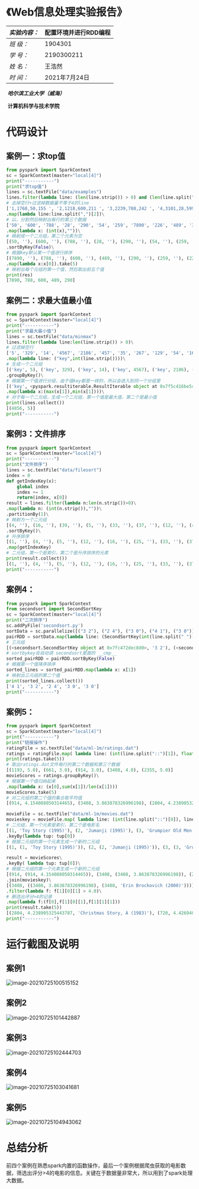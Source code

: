 # 《Web信息处理实验报告》 



| *实验内容：* | 配置环境并进行RDD编程 |
| ------------ | --------------------- |
| *班   级：*  | 1904301               |
| *学   号：*  | 2190300211            |
| *姓   名：*  | 王浩然                |
| *时   间：*  | 2021年7月24日         |

 

​																																			***哈尔滨工业大学（威海）***

​																																			**计算机科学与技术学院**

 

# 代码设计



## 案例一：求top值

```python
from pyspark import SparkContext
sc = SparkContext(master="local[4]")
print("-----------")
print("求top值")
lines = sc.textFile("data/examples")
lines.filter(lambda line: (len(line.strip()) > 0) and (len(line.split(",")) == 4))\
# 去掉空行+过滤掉数据量不等于4的line
['1,1768,50,155 ', '2,1218,600,211 ', '3,2239,788,242 ', '4,3101,28,599 ', '5,4899,290,129 ', '6,3110,54,1201', '7,4436,259,877 ', '8,2369,7890,27', '100,4287,226,233 ', '101,6562,489,124 ', '102,1124,33,17 ', '103,3267,159,179 ', '104,4569,57,125', '105,1438,37,116']
.map(lambda line:line.split(",")[2])\
# 以，分割然后映射出每行的第三个数据
['50', '600', '788', '28', '290', '54', '259', '7890', '226', '489', '33', '159', '57', '37']
.map(lambda x: (int(x),""))\
# 映射成一个二元组，第二个元素为空
[(50, ''), (600, ''), (788, ''), (28, ''), (290, ''), (54, ''), (259, ''), (7890, ''), (226, ''), (489, ''), (33, ''), (159, ''), (57, ''), (37, '')]
.sortByKey(False)\
# 根据key默认第一个值进行排序
[(7890, ''), (788, ''), (600, ''), (489, ''), (290, ''), (259, ''), (226, ''), (159, ''), (57, ''), (54, ''), (50, ''), (37, ''), (33, ''), (28, '')]
.map(lambda x:x[0]).take(5)
# 映射出每个元组的第一个值，然后取出前五个值
print(res)
[7890, 788, 600, 489, 290] 
```



## 案例二：求最大值最小值

```python
from pyspark import SparkContext
sc = SparkContext(master="local[4]")
print("-----------")
print("求最大最小值")
lines = sc.textFile("data/minmax")
lines.filter(lambda line:len(line.strip()) > 0)\
# 过滤掉空行
['5', '329', '14', '4567', '2186', '457', '35', '267', '129', '54', '167', '324', '111', '54', '26', '697', '4856', '3418']
.map(lambda line: ("key",int(line.strip())))\
# 生成一个二元组
[('key', 5), ('key', 329), ('key', 14), ('key', 4567), ('key', 2186), ('key', 457), ('key', 35), ('key', 267), ('key', 129), ('key', 54), ('key', 167), ('key', 324), ('key', 111), ('key', 54), ('key', 26), ('key', 697), ('key', 4856), ('key', 3418)]
.groupByKey()\
# 根据第一个值进行分组，由于值key都是一样的，所以会进入到同一个分组里
[('key', <pyspark.resultiterable.ResultIterable object at 0x7f5c416be5c0>)]     
.map(lambda x:(max(x[1]),min(x[1])))\
# 对于每一个二元组，生成一个二元组，第一个值是最大值，第二个是最小值
print(lines.collect())
[(4856, 5)]   
print("-----------")
```



## 案例3：文件排序

```python
from pyspark import SparkContext
sc = SparkContext(master="local[4]")
print("-----------")
print("文件排序")
lines = sc.textFile("data/filesort")
index = 0
def getIndexKey(x):
    global index
    index += 1
    return(index, x[0])
result = lines.filter(lambda n:len(n.strip())>0)\
.map(lambda n: (int(n.strip()),""))\
.partitionBy(1)\
# 映射为一个二元组
[(4, ''), (16, ''), (39, ''), (5, ''), (33, ''), (37, ''), (12, ''), (40, ''), (1, ''), (45, ''), (25, '')]
.sortByKey()\
# 升序排序
[(1, ''), (4, ''), (5, ''), (12, ''), (16, ''), (25, ''), (33, ''), (37, ''), (39, ''), (40, ''), (45, '')]
.map(getIndexKey)
# 二元组，第一个是索引，第二个是升序排序的元素
print(result.collect())
[(1, ''), (4, ''), (5, ''), (12, ''), (16, ''), (25, ''), (33, ''), (37, ''), (39, ''), (40, ''), (45, '')]
print("-----------")
```



## 案例4：

```python
from pyspark import SparkContext
from secondsort import SecondSortKey
sc = SparkContext(master="local[4]")
print("二次排序")
sc.addPyFile('secondsort.py')
sortData = sc.parallelize([("3 2"), ("2 4"), ("3 0"), ("4 1"), ("3 0")])
pairRDD = sortData.map(lambda line: (SecondSortKey(int(line.split(" ")[0]), int(line.split(" ")[1])), line))
# 三元组
[(<secondsort.SecondSortKey object at 0x7fc472dec8d0>, '3 2'), (<secondsort.SecondSortKey object at 0x7fc472dec358>, '2 4'), (<secondsort.SecondSortKey object at 0x7fc472dec390>, '3 0'), (<secondsort.SecondSortKey object at 0x7fc472dec2e8>, '4 1'), (<secondsort.SecondSortKey object at 0x7fc472dec320>, '3 0')]
# sortbykey会自动调 secondsort里面的 __cmp__
sorted_pairRDD = pairRDD.sortByKey(False)
# 根据第一个值降序排序
sorted_lines = sorted_pairRDD.map(lambda x: x[1])
# 映射出三元组的第二个值
print(sorted_lines.collect())
['4 1', '3 2', '2 4', '3 0', '3 0'] 
print("-----------")
```



## 案例5：

```python
from pyspark import SparkContext
sc = SparkContext(master="local[4]")
print("-----------")
print("链接操作")
ratingFile = sc.textFile("data/ml-1m/ratings.dat")
ratings = ratingFile.map( lambda line: (int(line.split("::")[1]), float(line.split("::")[2])))
print(ratings.take(5))
# 取出ratings.dat文件每行的第二个数据和第三个数据
[(1193, 5.0), (661, 3.0), (914, 3.0), (3408, 4.0), (2355, 5.0)] 
movieScores = ratings.groupByKey()\
# 根据第一个值归纳起来
.map(lambda x: (x[0],sum(x[1])/len(x[1])))
movieScores.take(5)
# 对二元组的第二个值的集合取平均值
[(914, 4.154088050314465), (3408, 3.863878326996198), (2804, 4.238905325443787), (594, 3.8453473132372213), (938, 3.620320855614973)]

movieFile = sc.textFile("data/ml-1m/movies.dat")
movieskey = movieFile.map( lambda line: (int(line.split("::")[0]), line.split("::")[1]))\
# 二元组，第一个元素是索引，第二个是电影名
[(1, 'Toy Story (1995)'), (2, 'Jumanji (1995)'), (3, 'Grumpier Old Men (1995)'), (4, 'Waiting to Exhale (1995)'), (5, 'Father of the Bride Part II (1995)')]
.keyBy(lambda tup: tup[0])
# 根据二元组的第一个元素生成一个新的二元组
[(1, (1, 'Toy Story (1995)')), (2, (2, 'Jumanji (1995)')), (3, (3, 'Grumpier Old Men (1995)')), (4, (4, 'Waiting to Exhale (1995)')), (5, (5, 'Father of the Bride Part II (1995)'))]

result = movieScores\
.keyBy( lambda tup: tup[0])\
# 根据二元组的第一个元素生成一个新的二元组
[(914, (914, 4.154088050314465)), (3408, (3408, 3.863878326996198)), (2804, (2804, 4.238905325443787)), (594, (594, 3.8453473132372213)), (938, (938, 3.620320855614973))]
.join(movieskey)\
[(3408, ((3408, 3.863878326996198), (3408, 'Erin Brockovich (2000)')))]  
.filter(lambda f: f[1][0][1] > 4.0)\
# 删选出评分>4的记录
.map(lambda f:(f[0],f[1][0][1],f[1][1][1]))
print(result.take(5))
[(2804, 4.238905325443787, 'Christmas Story, A (1983)'), (720, 4.426940639269406, 'Wallace & Gromit: The Best of Aardman Animation (1996)'), (2692, 4.224813432835821, 'Run Lola Run (Lola rennt) (1998)'), (260, 4.453694416583082, 'Star Wars: Episode IV - A New Hope (1977)'), (2028, 4.337353938937053, 'Saving Private Ryan (1998)')]
print("-----------")
```



# 运行截图及说明

## 案例1

 ![image-20210725100515152](https://gitee.com/hit_whr/pic_2.0/raw/master/image-20210725100515152.png)

 

## 案例2

 ![image-20210725101442887](https://gitee.com/hit_whr/pic_2.0/raw/master/image-20210725101442887.png)

 

## 案例3

![image-20210725102444703](https://gitee.com/hit_whr/pic_2.0/raw/master/image-20210725102444703.png)



## 案例4

![image-20210725103041681](https://gitee.com/hit_whr/pic_2.0/raw/master/image-20210725103041681.png)



## 案例5

![image-20210725104943062](https://gitee.com/hit_whr/pic_2.0/raw/master/image-20210725104943062.png)

# 总结分析

前四个案例在熟悉spark内置的函数操作，最后一个案例根据爬虫获取的电影数据，筛选出评分>4的电影的信息。关键在于数据量非常大，所以用到了spark处理大数据。

 

 

